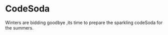 # CodeSoda
Winters are bidding goodbye ,its time to prepare the sparkling codeSoda for the summers.
